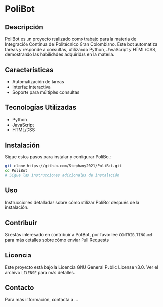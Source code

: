 
# PoliBot

## Descripción
PoliBot es un proyecto realizado como trabajo para la materia de Integración Continua del Politécnico Gran Colombiano. Este bot automatiza tareas y responde a consultas, utilizando Python, JavaScript y HTML/CSS, demostrando las habilidades adquiridas en la materia.

## Características
- Automatización de tareas
- Interfaz interactiva
- Soporte para múltiples consultas

## Tecnologías Utilizadas
- Python
- JavaScript
- HTML/CSS

## Instalación
Sigue estos pasos para instalar y configurar PoliBot:

```bash
git clone https://github.com/Stephany2021/PoliBot.git
cd PoliBot
# Sigue las instrucciones adicionales de instalación
```

## Uso
Instrucciones detalladas sobre cómo utilizar PoliBot después de la instalación.

## Contribuir
Si estás interesado en contribuir a PoliBot, por favor lee `CONTRIBUTING.md` para más detalles sobre cómo enviar Pull Requests.

## Licencia
Este proyecto está bajo la Licencia GNU General Public License v3.0. Ver el archivo `LICENSE` para más detalles.

## Contacto
Para más información, contacta a ...
